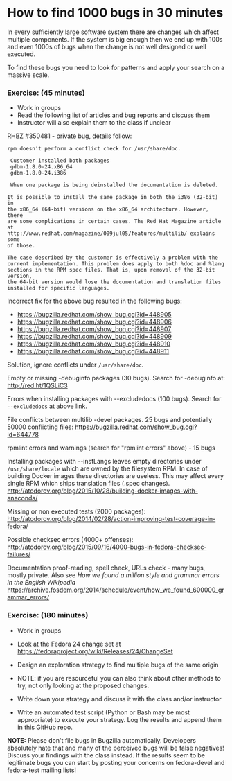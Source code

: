 # How to find 1000 bugs in 30 minutes

In every sufficiently large software system there are changes which affect
multiple components. If the system is big enough then we end up with 100s
and even 1000s of bugs when the change is not well designed or well executed.

To find these bugs you need to look for patterns and apply your search on a
massive scale.

### Exercise: (45 minutes)

* Work in groups
* Read the following list of articles and bug reports and discuss them
* Instructor will also explain them to the class if unclear

RHBZ #350481 - private bug, details follow:

    rpm doesn't perform a conflict check for /usr/share/doc.
    
     Customer installed both packages
     gdbm-1.8.0-24.x86_64
     gdbm-1.8.0-24.i386
    
     When one package is being deinstalled the documentation is deleted.
    
    It is possible to install the same package in both the i386 (32-bit) in
    the x86_64 (64-bit) versions on the x86_64 architecture. However, there
    are some complications in certain cases. The Red Hat Magazine article at
    http://www.redhat.com/magazine/009jul05/features/multilib/ explains some
    of those.
    
    The case described by the customer is effectively a problem with the
    current implementation. This problem does apply to both %doc and %lang
    sections in the RPM spec files. That is, upon removal of the 32-bit version,
    the 64-bit version would lose the documentation and translation files
    installed for specific languages.

Incorrect fix for the above bug resulted in the following bugs:
* https://bugzilla.redhat.com/show_bug.cgi?id=448905
* https://bugzilla.redhat.com/show_bug.cgi?id=448906
* https://bugzilla.redhat.com/show_bug.cgi?id=448907
* https://bugzilla.redhat.com/show_bug.cgi?id=448909
* https://bugzilla.redhat.com/show_bug.cgi?id=448910
* https://bugzilla.redhat.com/show_bug.cgi?id=448911

Solution, ignore conflicts under `/usr/share/doc`.


Empty or missing -debuginfo packages (30 bugs). Search for -debuginfo at:
http://red.ht/1QSLiC3

Errors when installing packages with --excludedocs (100 bugs). Search for
`--excludedocs` at above link.


File conflicts between multilib -devel packages. 25 bugs and potentially 50000
conflicting files:
https://bugzilla.redhat.com/show_bug.cgi?id=644778



rpmlint errors and warnings (search for "rpmlint errors" above) - 15 bugs


Installing packages with --instLangs leaves empty directories under
`/usr/share/locale` which are owned by the filesystem RPM. In case of building
Docker images these directories are useless. This may affect every single RPM
which ships translation files (.spec changes).
http://atodorov.org/blog/2015/10/28/building-docker-images-with-anaconda/


Missing or non executed tests (2000 packages):
http://atodorov.org/blog/2014/02/28/action-improving-test-coverage-in-fedora/


Possible checksec errors (4000+ offenses):
http://atodorov.org/blog/2015/09/16/4000-bugs-in-fedora-checksec-failures/

Documentation proof-reading, spell check, URLs check - many bugs, mostly private.
Also see
*How we found a million style and grammar errors in the English Wikipedia*
https://archive.fosdem.org/2014/schedule/event/how_we_found_600000_grammar_errors/

### Exercise: (180 minutes)

* Work in groups
* Look at the Fedora 24 change set at
https://fedoraproject.org/wiki/Releases/24/ChangeSet
* Design an exploration strategy to find multiple bugs of the same origin
* NOTE: if you are resourceful you can also think about other methods to try,
not only looking at the proposed changes.

* Write down your strategy and discuss it with the class and/or instructor
* Write an automated test script (Python or Bash may be most appropriate)
to execute your strategy. Log the results and append them in this GitHub repo.

**NOTE:** Please don't file bugs in Bugzilla automatically. Developers absolutely
hate that and many of the perceived bugs will be false negatives! Discuss your
findings with the class instead. If the results seem to be legitimate bugs
you can start by posting your concerns on fedora-devel and fedora-test mailing
lists!






